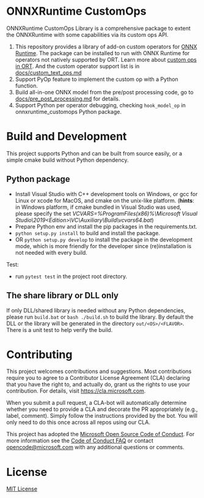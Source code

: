 # ONNXRuntime CustomOps
ONNXRuntime CustomOps Library is a comprehensive package to extent the ONNXRuntime with some capabilities via its custom ops API.
1. This repository provides a library of add-on custom operators for [ONNX Runtime](http://onnxruntime.ai). The package can be installed to run with ONNX Runtime for operators not natively supported by ORT. Learn more about [custom ops in ORT](https://www.onnxruntime.ai/docs/how-to/add-custom-op.html). And the custom operator support list is in [docs/custom_text_ops.md](./docs/custom_text_ops.md)
2. Support PyOp feature to implement the custom op with a Python function.
3. Build all-in-one ONNX model from the pre/post processing code, go to [docs/pre_post_processing.md](docs/pre_post_processing.md) for details.
4. Support Python per operator debugging, checking ```hook_model_op``` in onnxruntime_customops Python package.

# Build and Development
This project supports Python and can be built from source easily, or a simple cmake build without Python dependency.
## Python package
- Install Visual Studio with C++ development tools on Windows, or gcc for Linux or xcode for MacOS, and cmake on the unix-like platform. (**hints**: in Windows platform, if cmake bundled in Visual Studio was used, please specify the set _VCVARS=%ProgramFiles(x86)%\Microsoft Visual Studio\2019\<Edition>\VC\Auxiliary\Build\vcvars64.bat_)
- Prepare Python env and install the pip packages in the requirements.txt.
- `python setup.py install` to build and install the package.
- OR `python setup.py develop` to install the package in the development mode, which is more friendly for the developer since (re)installation is not needed with every build.

Test:
- run `pytest test` in the project root directory.

## The share library or DLL only
If only DLL/shared library is needed without any Python dependencies, please run `build.bat` or `bash ./build.sh` to build the library.
By default the DLL or the library will be generated in the directory `out/<OS>/<FLAVOR>`. There is a unit test to help verify the build.

# Contributing
This project welcomes contributions and suggestions.  Most contributions require you to agree to a
Contributor License Agreement (CLA) declaring that you have the right to, and actually do, grant us
the rights to use your contribution. For details, visit https://cla.microsoft.com.

When you submit a pull request, a CLA-bot will automatically determine whether you need to provide
a CLA and decorate the PR appropriately (e.g., label, comment). Simply follow the instructions
provided by the bot. You will only need to do this once across all repos using our CLA.

This project has adopted the [Microsoft Open Source Code of Conduct](https://opensource.microsoft.com/codeofconduct/).
For more information see the [Code of Conduct FAQ](https://opensource.microsoft.com/codeofconduct/faq/) or
contact [opencode@microsoft.com](mailto:opencode@microsoft.com) with any additional questions or comments.

# License
[MIT License](LICENSE)
